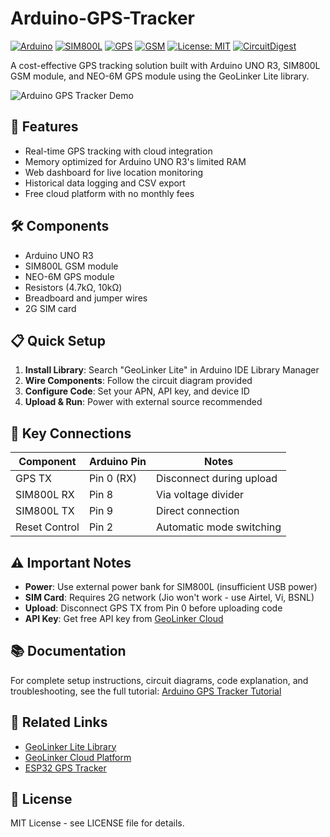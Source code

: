 # Arduino-GPS-Tracker

[![Arduino](https://img.shields.io/badge/Arduino-00979D?style=for-the-badge&logo=Arduino&logoColor=white)](https://www.arduino.cc/) 
[![SIM800L](https://img.shields.io/badge/SIM800L-FF6B35?style=for-the-badge&logo=data:image/svg+xml;base64,PHN2ZyB3aWR0aD0iMjQiIGhlaWdodD0iMjQiIHZpZXdCb3g9IjAgMCAyNCAyNCIgZmlsbD0ibm9uZSIgeG1sbnM9Imh0dHA6Ly93d3cudzMub3JnLzIwMDAvc3ZnIj4KPHBhdGggZD0iTTEyIDJMMTMuMDkgOC4yNkwyMCA5TDEzLjkxIDEwTDEzIDIyTDEwLjA5IDEwTDQgOUwxMC45MSA4LjI2TDEyIDJaIiBmaWxsPSIjRkZGRkZGIi8+Cjwvc3ZnPgo=)](https://en.wikipedia.org/wiki/SIM800L) 
[![GPS](https://img.shields.io/badge/GPS-4CAF50?style=for-the-badge&logo=data:image/svg+xml;base64,PHN2ZyB3aWR0aD0iMjQiIGhlaWdodD0iMjQiIHZpZXdCb3g9IjAgMCAyNCAyNCIgZmlsbD0ibm9uZSIgeG1sbnM9Imh0dHA6Ly93d3cudzMub3JnLzIwMDAvc3ZnIj4KPHBhdGggZD0iTTEyIDJMMTMuMDkgOC4yNkwyMCA5TDEzLjkxIDEwTDEzIDIyTDEwLjA5IDEwTDQgOUwxMC45MSA4LjI2TDEyIDJaIiBmaWxsPSIjRkZGRkZGIi8+Cjwvc3ZnPgo=)](https://en.wikipedia.org/wiki/Global_Positioning_System) 
[![GSM](https://img.shields.io/badge/GSM-2196F3?style=for-the-badge&logo=data:image/svg+xml;base64,PHN2ZyB3aWR0aD0iMjQiIGhlaWdodD0iMjQiIHZpZXdCb3g9IjAgMCAyNCAyNCIgZmlsbD0ibm9uZSIgeG1sbnM9Imh0dHA6Ly93d3cudzMub3JnLzIwMDAvc3ZnIj4KPHBhdGggZD0iTTEyIDJMMTMuMDkgOC4yNkwyMCA5TDEzLjkxIDEwTDEzIDIyTDEwLjA5IDEwTDQgOUwxMC45MSA4LjI2TDEyIDJaIiBmaWxsPSIjRkZGRkZGIi8+Cjwvc3ZnPgo=)](https://en.wikipedia.org/wiki/GSM) 
[![License: MIT](https://img.shields.io/badge/License-MIT-yellow.svg?style=for-the-badge)](https://opensource.org/licenses/MIT) 
[![CircuitDigest](https://img.shields.io/badge/Tutorial-CircuitDigest-blue?style=for-the-badge)](https://circuitdigest.com/microcontroller-projects/arduino-gps-tracker-using-sim800l-and-geolinker-cloud)

A cost-effective GPS tracking solution built with Arduino UNO R3, SIM800L GSM module, and NEO-6M GPS module using the GeoLinker Lite library.

![Arduino GPS Tracker Demo](media/image3.gif)

## 🚀 Features

- Real-time GPS tracking with cloud integration
- Memory optimized for Arduino UNO R3's limited RAM
- Web dashboard for live location monitoring
- Historical data logging and CSV export
- Free cloud platform with no monthly fees

## 🛠️ Components

- Arduino UNO R3
- SIM800L GSM module  
- NEO-6M GPS module
- Resistors (4.7kΩ, 10kΩ)
- Breadboard and jumper wires
- 2G SIM card

## 📋 Quick Setup

1. **Install Library**: Search "GeoLinker Lite" in Arduino IDE Library Manager
2. **Wire Components**: Follow the circuit diagram provided
3. **Configure Code**: Set your APN, API key, and device ID
4. **Upload & Run**: Power with external source recommended

## 🔌 Key Connections

| Component | Arduino Pin | Notes |
|-----------|-------------|-------|
| GPS TX | Pin 0 (RX) | Disconnect during upload |
| SIM800L RX | Pin 8 | Via voltage divider |
| SIM800L TX | Pin 9 | Direct connection |
| Reset Control | Pin 2 | Automatic mode switching |

## ⚠️ Important Notes

- **Power**: Use external power bank for SIM800L (insufficient USB power)
- **SIM Card**: Requires 2G network (Jio won't work - use Airtel, Vi, BSNL)
- **Upload**: Disconnect GPS TX from Pin 0 before uploading code
- **API Key**: Get free API key from [GeoLinker Cloud](https://www.circuitdigest.cloud/)

## 📚 Documentation

For complete setup instructions, circuit diagrams, code explanation, and troubleshooting, see the full tutorial: [Arduino GPS Tracker Tutorial](https://circuitdigest.com/microcontroller-projects/arduino-gps-tracker-using-sim800l-and-geolinker-cloud)

## 🔗 Related Links

- [GeoLinker Lite Library](https://github.com/Circuit-Digest/GeoLinkerLite)
- [GeoLinker Cloud Platform](https://www.circuitdigest.cloud/)
- [ESP32 GPS Tracker](https://circuitdigest.com/microcontroller-projects/simple-gps-tracker-using-esp32-visualize-data-on-map)

## 📄 License

MIT License - see LICENSE file for details.
